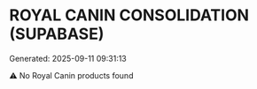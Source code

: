 # ROYAL CANIN CONSOLIDATION (SUPABASE)

Generated: 2025-09-11 09:31:13

⚠️ No Royal Canin products found
